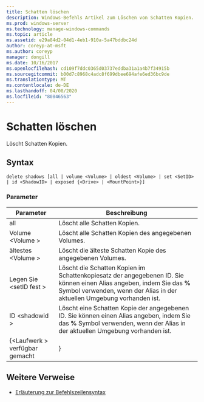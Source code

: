 ```yaml
---
title: Schatten löschen
description: Windows-Befehls Artikel zum Löschen von Schatten Kopien.
ms.prod: windows-server
ms.technology: manage-windows-commands
ms.topic: article
ms.assetid: e29a84d2-04d1-4eb1-910a-5a47bddbc24d
author: coreyp-at-msft
ms.author: coreyp
manager: dongill
ms.date: 10/16/2017
ms.openlocfilehash: cd109f7ddc0365d03737eddba31a1a4b7f34915b
ms.sourcegitcommit: b00d7c8968c4adc8f699dbee694afe6ed36bc9de
ms.translationtype: MT
ms.contentlocale: de-DE
ms.lasthandoff: 04/08/2020
ms.locfileid: "80846563"
---
```

# <a name="delete-shadows"></a>Schatten löschen

Löscht Schatten Kopien.

## <a name="syntax"></a>Syntax

```
delete shadows [all | volume <Volume> | oldest <Volume> | set <SetID> | id <ShadowID> | exposed {<Drive> | <MountPoint>}]
```

### <a name="parameters"></a>Parameter

| Parameter | Beschreibung |
| ---- | ---- |
| all | Löscht alle Schatten Kopien. |
| Volume \<Volume > | Löscht alle Schatten Kopien des angegebenen Volumes. |
| ältestes \<Volume > | Löscht die älteste Schatten Kopie des angegebenen Volumes. |
| Legen Sie \<setID fest > | Löscht die Schatten Kopien im Schattenkopiesatz der angegebenen ID. Sie können einen Alias angeben, indem Sie das **%** Symbol verwenden, wenn der Alias in der aktuellen Umgebung vorhanden ist. |
| ID \<shadowid > | Löscht eine Schatten Kopie der angegebenen ID. Sie können einen Alias angeben, indem Sie das **%** Symbol verwenden, wenn der Alias in der aktuellen Umgebung vorhanden ist. |
| {\<Laufwerk > verfügbar gemacht | <MountPoint>} |

## <a name="additional-references"></a>Weitere Verweise

- [Erläuterung zur Befehlszeilensyntax](command-line-syntax-key.md)